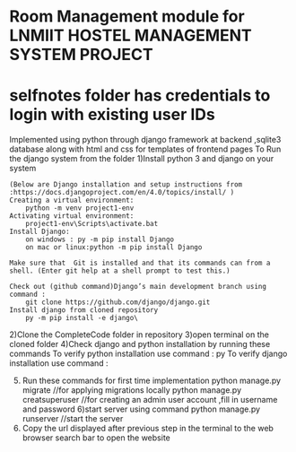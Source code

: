 # Room Management module for LNMIIT HOSTEL MANAGEMENT SYSTEM PROJECT
# selfnotes folder has credentials to login with existing user IDs
Implemented using python through django framework at backend ,sqlite3 database along with html and css for templates of frontend pages
To Run the django system from the folder 
1)Install python 3 and django on your system

    (Below are Django installation and setup instructions from :https://docs.djangoproject.com/en/4.0/topics/install/ )
    Creating a virtual environment:
        python -m venv project1-env
    Activating virtual environment:
        project1-env\Scripts\activate.bat
    Install Django:
        on windows : py -m pip install Django
        on mac or linux:python -m pip install Django

    Make sure that  Git is installed and that its commands can from a shell. (Enter git help at a shell prompt to test this.)

    Check out (github command)Django’s main development branch using command :
        git clone https://github.com/django/django.git
    Install django from cloned repository
        py -m pip install -e django\
        

2)Clone the CompleteCode folder in repository
3)open terminal on the cloned folder
4)Check django and python installation by running these commands
    To verify python installation use command : py
    To verify django installation use command : 

5) Run these commands for first time implementation
    python manage.py migrate    //for applying migrations locally
    python manage.py creatsuperuser //for creating an admin user account ,fill in username and password 
6)start server using command
    python manage.py runserver      //start the server 
7) Copy the url displayed after previous step in the terminal to the web browser search bar to open the website

